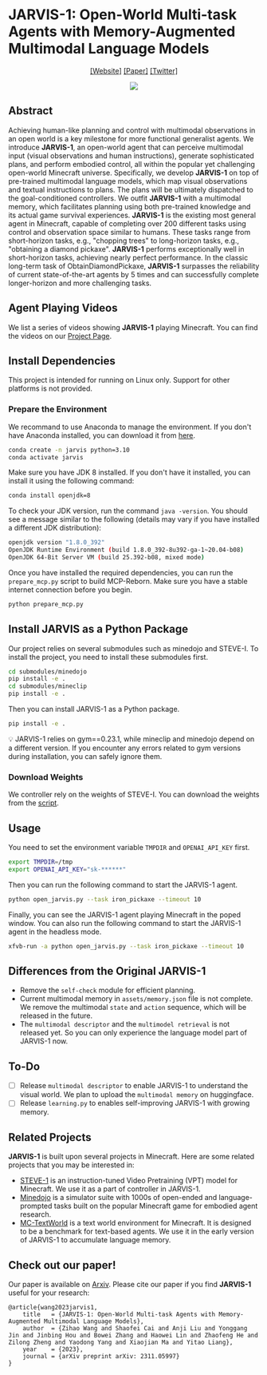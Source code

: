 # JARVIS-1: Open-World Multi-task Agents with Memory-Augmented Multimodal Language Models

<div align="center">

[[Website]](http://craftjarvis-jarvis1.github.io/)
[[Paper]](https://arxiv.org/abs/2311.05997)
[[Twitter]](https://twitter.com/jeasinema/status/1723900032653643796)

![](assets/jarvis.gif)

</div>

## Abstract 

Achieving human-like planning and control with multimodal observations in an open world is a key milestone for more functional generalist agents. We introduce **JARVIS-1**, an open-world agent that can perceive multimodal input (visual observations and human instructions), generate sophisticated plans, and perform embodied control, all within the popular yet challenging open-world Minecraft universe. Specifically, we develop **JARVIS-1** on top of pre-trained multimodal language models, which map visual observations and textual instructions to plans. The plans will be ultimately dispatched to the goal-conditioned controllers. We outfit **JARVIS-1** with a multimodal memory, which facilitates planning using both pre-trained knowledge and its actual game survival experiences. **JARVIS-1** is the existing most general agent in Minecraft, capable of completing over 200 different tasks using control and observation space similar to humans. These tasks range from short-horizon tasks, e.g., "chopping trees" to long-horizon tasks, e.g., "obtaining a diamond pickaxe". **JARVIS-1** performs exceptionally well in short-horizon tasks, achieving nearly perfect performance. In the classic long-term task of ObtainDiamondPickaxe, **JARVIS-1** surpasses the reliability of current state-of-the-art agents by 5 times and can successfully complete longer-horizon and more challenging tasks.

## Agent Playing Videos
We list a series of videos showing **JARVIS-1** playing Minecraft. You can find the videos on our [Project Page](http://craftjarvis-jarvis1.github.io/).

## Install Dependencies

This project is intended for running on Linux only. Support for other platforms is not provided.

### Prepare the Environment

We recommand to use Anaconda to manage the environment. If you don't have Anaconda installed, you can download it from [here](https://www.anaconda.com/products/distribution).

```bash
conda create -n jarvis python=3.10
conda activate jarvis 
```

Make sure you have JDK 8 installed. If you don't have it installed, you can install it using the following command:

```bash
conda install openjdk=8
```

To check your JDK version, run the command `java -version`. You should see a message similar to the following (details may vary if you have installed a different JDK distribution):

```bash
openjdk version "1.8.0_392"
OpenJDK Runtime Environment (build 1.8.0_392-8u392-ga-1~20.04-b08)
OpenJDK 64-Bit Server VM (build 25.392-b08, mixed mode)
```

Once you have installed the required dependencies, you can run the `prepare_mcp.py` script to build MCP-Reborn. Make sure you have a stable internet connection before you begin.
```bash
python prepare_mcp.py
```

## Install JARVIS as a Python Package

Our project relies on several submodules such as minedojo and STEVE-I. To install the project, you need to install these submodules first. 
```bash
cd submodules/minedojo
pip install -e .
cd submodules/mineclip
pip install -e .
```

Then you can install JARVIS-1 as a Python package.
```bash
pip install -e .
```

<aside>
💡 JARVIS-1 relies on gym==0.23.1, while mineclip and minedojo depend on a different version. If you encounter any errors related to gym versions during installation, you can safely ignore them.
</aside>

### Download Weights

We controller rely on the weights of STEVE-I. You can download the weights from the [script](https://github.com/Shalev-Lifshitz/STEVE-1/blob/main/download_weights.sh). 

<!-- Some controller weights from GROOT are not released yet. We will release them in the future. -->

<!-- You also need to download our multimodal memory from the [huggingface link](https://huggingface.co/zhwang4ai/jarvis_memory). -->

## Usage

You need to set the environment variable `TMPDIR` and `OPENAI_API_KEY` first.
```bash
export TMPDIR=/tmp
export OPENAI_API_KEY="sk-******"
```

Then you can run the following command to start the JARVIS-1 agent.
```bash
python open_jarvis.py --task iron_pickaxe --timeout 10
```
Finally, you can see the JARVIS-1 agent playing Minecraft in the poped window.
You can also run the following command to start the JARVIS-1 agent in the headless mode.
```bash
xfvb-run -a python open_jarvis.py --task iron_pickaxe --timeout 10
```

## Differences from the Original JARVIS-1

- Remove the `self-check` module for efficient planning.
- Current multimodal memory in `assets/memory.json` file is not complete. We remove the multimodal `state` and `action` sequence, which will be released in the future. 
- The `multimodal descriptor` and the `multimodel retrieval` is not released yet. So you can only experience the language model part of JARVIS-1 now.

## To-Do
- [ ] Release `multimodal descriptor` to enable JARVIS-1 to understand the visual world. We plan to upload the `multimodal memory` on huggingface.
- [ ] Release `learning.py` to enables self-improving JARVIS-1 with growing memory.

## Related Projects

**JARVIS-1** is built upon several projects in Minecraft. Here are some related projects that you may be interested in:

- [STEVE-1](https://github.com/Shalev-Lifshitz/STEVE-1) is an instruction-tuned Video Pretraining (VPT) model for Minecraft. We use it as a part of controller in JARVIS-1.
- [Minedojo](https://github.com/MineDojo/MineDojo) is a simulator suite with 1000s of open-ended and language-prompted tasks built on the popular Minecraft game for embodied agent research.
- [MC-TextWorld](https://github.com/CraftJarvis/MC-TextWorld) is a text world environment for Minecraft. It is designed to be a benchmark for text-based agents. We use it in the early version of JARVIS-1 to accumulate language memory. 

## Check out our paper!
Our paper is available on [Arxiv](https://arxiv.org/pdf/2311.05997.pdf). Please cite our paper if you find **JARVIS-1** useful for your research:
```
@article{wang2023jarvis1,
    title   = {JARVIS-1: Open-World Multi-task Agents with Memory-Augmented Multimodal Language Models},
    author  = {Zihao Wang and Shaofei Cai and Anji Liu and Yonggang Jin and Jinbing Hou and Bowei Zhang and Haowei Lin and Zhaofeng He and Zilong Zheng and Yaodong Yang and Xiaojian Ma and Yitao Liang},
    year    = {2023},
    journal = {arXiv preprint arXiv: 2311.05997}
}
```
